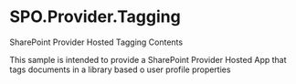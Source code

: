 # SPO.Provider.Tagging
SharePoint Provider Hosted Tagging Contents

This sample is intended to provide a SharePoint Provider Hosted App that tags documents in a library based o user profile properties
